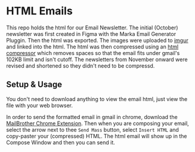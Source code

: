 # HTML Emails
This repo holds the html for our Email Newsletter. The initial (October) newsletter was first created in Figma with the Marka Email Generator Pluggin. Then the html was exported. The images were uploaded to [imgur](https://imgur.com) and linked into the html. The html was then compressed using an [html compressor](https://www.textfixer.com/html/compress-html-compression.php) which removes spaces so that the email fits under gmail's 102KB limit and isn't cutoff. The newsletters from November onward were revised and shortened so they didn't need to be compressd.

## Setup & Usage
You don't need to download anything to view the email html, just view the file with your web browser. 

In order to send the formatted email in gmail in chrome, download the [MailBrother Chrome Extension](https://chrome.google.com/webstore/detail/send-mass-mail-%20-html-ins/obngoldljmnnpggbekneikaohbeflbee). Then when you are composing your email, select the arrow next to thee `Send Mass` button, select `Insert HTML` and copy-paster your (compressed) HTML. The html email will show up in the Compose Window and then you can send it.

